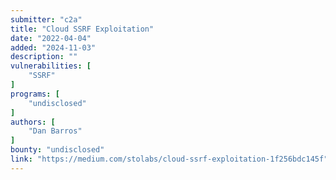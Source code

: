 ```yaml
---
submitter: "c2a"
title: "Cloud SSRF Exploitation"
date: "2022-04-04"
added: "2024-11-03"
description: ""
vulnerabilities: [
    "SSRF"
]
programs: [
    "undisclosed"
]
authors: [
    "Dan Barros"
]
bounty: "undisclosed"
link: "https://medium.com/stolabs/cloud-ssrf-exploitation-1f256bdc145f"
---
```





